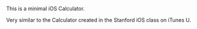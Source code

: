 This is a minimal iOS Calculator.

Very similar to the Calculator created in the Stanford iOS class
on iTunes U.
